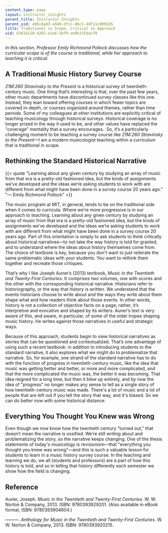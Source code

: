 ```yaml
---
content_type: page
layout: instructor_insights
parent_title: Instructor Insights
parent_uid: a96c8a63-a949-dfcc-0bc1-48f11c0092d5
title: Traditional in Scope, Critical in Approach
uid: 63614128-4202-e2a6-5bf9-ae0b155dacf8
---
```


_In this section, Professor Emily Richmond Pollock discusses how the curricular scope is of the course is traditional, while her approach to teaching it is critical._

A Traditional Music History Survey Course
-----------------------------------------

_21M.260 Stravinsky to the Present_ is a historical survey of twentieth-century music. One thing that’s interesting is that, over the past few years, other music departments have discontinued survey classes like this one. Instead, they lean toward offering courses in which fewer topics are covered in-depth, or courses organized around themes, rather than time periods. Some of my colleagues at other institutions are explicitly critical of teaching musicology through historical surveys. Historical coverage is no longer prized in the way it used to be, and other values have replaced the "coverage" mentality that a survey encourages.  So, it’s a particularly challenging moment to be teaching a survey course like _21M.260 Stravinsky to the Present_—I am a modern musicologist teaching within a curriculum that is traditional in scope.

Rethinking the Standard Historical Narrative
--------------------------------------------

{{< quote "Learning about any given century by studying an array of music from that era is a pretty-old fashioned idea, but the kinds of assignments we’ve developed and the ideas we’re asking students to work with are different from what might have been done in a survey course 20 years ago." "— Emily Richmond Pollock" >}}

The music program at MIT, in general, tends to be on the traditional side when it comes to curricula. Where we’re more progressive is in our approach to teaching. Learning about any given century by studying an array of music from that era is a pretty-old fashioned idea, but the kinds of assignments we’ve developed and the ideas we’re asking students to work with are different from what might have been done in a survey course 20 years ago. Part of this orientation is simply to ask students to think critically about historical narratives—to not take the way history is told for granted, and to understand where the ideas about history themselves come from. The choice of textbook is key, because you don't want to just reiterate the same problematic ideas with your students. You want to rethink them together and recreate those critiques.

That’s why I like Joseph Auner’s (2013) textbook, _Music in the Twentieth and Twenty-First Centuries_. It comprises two volumes, one with scores and the other with the corresponding historical narrative. Historians refer to historiography, or the way that history is written. We understand that the events historians choose to write about and the ways they write about them shape what and how readers think about those events. In other words, history is not a collection of objective facts on a page; rather, it’s interpretive and evocative and shaped by its writers. Auner’s text is very aware of this, and aware, in particular, of some of the older tropes shaping music history. He writes against those narratives in useful and strategic ways.

Because of this approach, students begin to view historical narratives as stories that can be questioned and contextualized. That’s one advantage of using such a recent textbook: in addition to introducing students to the standard narrative, it also explores what we might do to problematize that narrative. So, for example, one strand of the standard narrative has to do with the function of progress in twentieth-century music, like the idea that music was getting better and better, or more and more complicated, and that the more complicated the music was, the better it was becoming. That idea reigned for a long time, but then it blew up entirely, and by now the idea of "progress" no longer makes any sense to tell as a single story of how twentieth-century music was made. There's a lot of music and a lot of people that are left out if you tell the story that way, and it's biased. So we can do better now with some historical distance. 

Everything You Thought You Knew was Wrong
-----------------------------------------

Even though we now know how the twentieth century "turned out," that doesn’t mean the narrative is ossified. We’re still writing about and problematizing the story, so the narrative keeps changing. One of the thesis statements of today's musicology is revisionism—that "everything you thought you knew was wrong"—and this is such a valuable lesson for students to learn in a music history survey course. In the teaching and learning we do, we all (students and professors) are a part of how this history is told, and so in telling that history differently each semester we show how the field is changing.

Reference
---------

Auner, Joseph. _Music in the Twentieth and Twenty-First Centuries_. W. W. Norton & Company, 2013. ISBN: 9780393929201. (Also available in eBook format, ISBN: 9780393904604.)

———. _Anthology for Music in the Twentieth and Twenty-First Centuries_. W. W. Norton & Company, 2013. ISBN: 9780393920215.